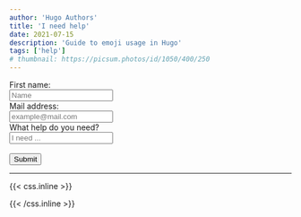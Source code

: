 ```yaml
---
author: 'Hugo Authors'
title: 'I need help'
date: 2021-07-15
description: 'Guide to emoji usage in Hugo'
tags: ['help']
# thumbnail: https://picsum.photos/id/1050/400/250
---
```


<div class="form-help">
    <form action="/action_page.php">
  <label for="fname">First name:</label><br>
  <input type="name" id="fname" name="fname" placeholder="Name"><br>
  <label for="mail">Mail address:</label><br>
  <input type="mail" id="mail" name="mail" placeholder="example@mail.com"><br>
  <label for="text">What help do you need?</label><br>
  <input type="text" id="text" name="text" placeholder="I need ..."><br><br>
  <input type="submit" value="Submit">
</form>
</div>

<!--more-->

---

{{< css.inline >}}

<style>
.emojify {
	font-family: Apple Color Emoji, Segoe UI Emoji, NotoColorEmoji, Segoe UI Symbol, Android Emoji, EmojiSymbols;
	font-size: 2rem;
	vertical-align: middle;
}

@media screen and (max-width:650px) {
  .nowrap {
    display: block;
    margin: 25px 0;
  }
}
</style>

{{< /css.inline >}}
